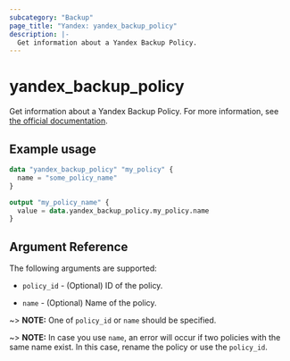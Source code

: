 ```yaml
---
subcategory: "Backup"
page_title: "Yandex: yandex_backup_policy"
description: |-
  Get information about a Yandex Backup Policy.
---
```



# yandex_backup_policy




Get information about a Yandex Backup Policy. For more information, see [the official documentation](https://yandex.cloud/docs/backup/concepts/policy).

## Example usage

```terraform
data "yandex_backup_policy" "my_policy" {
  name = "some_policy_name"
}

output "my_policy_name" {
  value = data.yandex_backup_policy.my_policy.name
}
```

## Argument Reference

The following arguments are supported:

* `policy_id` - (Optional) ID of the policy.

* `name` - (Optional) Name of the policy.

~> **NOTE:** One of `policy_id` or `name` should be specified.

~> **NOTE:** In case you use `name`, an error will occur if two policies with the same name exist. In this case, rename the policy or use the `policy_id`.
